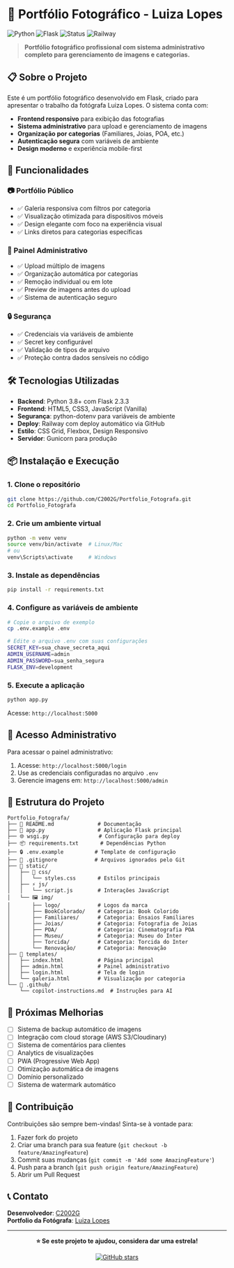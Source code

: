 # 📸 Portfólio Fotográfico - Luiza Lopes

![Python](https://img.shields.io/badge/Python-3.8+-blue.svg)
![Flask](https://img.shields.io/badge/Flask-2.3.3-green.svg)
![Status](https://img.shields.io/badge/Status-Online-brightgreen.svg)
![Railway](https://img.shields.io/badge/Deploy-Railway-blueviolet.svg)

> **Portfólio fotográfico profissional com sistema administrativo completo para gerenciamento de imagens e categorias.**


## 📋 **Sobre o Projeto**

Este é um portfólio fotográfico desenvolvido em Flask, criado para apresentar o trabalho da fotógrafa Luiza Lopes. O sistema conta com:

- **Frontend responsivo** para exibição das fotografias
- **Sistema administrativo** para upload e gerenciamento de imagens
- **Organização por categorias** (Familiares, Joias, POA, etc.)
- **Autenticação segura** com variáveis de ambiente
- **Design moderno** e experiência mobile-first

## 🚀 **Funcionalidades**

### **📷 Portfólio Público**

- ✅ Galeria responsiva com filtros por categoria
- ✅ Visualização otimizada para dispositivos móveis
- ✅ Design elegante com foco na experiência visual
- ✅ Links diretos para categorias específicas

### **🔐 Painel Administrativo**

- ✅ Upload múltiplo de imagens
- ✅ Organização automática por categorias
- ✅ Remoção individual ou em lote
- ✅ Preview de imagens antes do upload
- ✅ Sistema de autenticação seguro

### **🔒 Segurança**

- ✅ Credenciais via variáveis de ambiente
- ✅ Secret key configurável
- ✅ Validação de tipos de arquivo
- ✅ Proteção contra dados sensíveis no código

## 🛠️ **Tecnologias Utilizadas**

- **Backend**: Python 3.8+ com Flask 2.3.3
- **Frontend**: HTML5, CSS3, JavaScript (Vanilla)
- **Segurança**: python-dotenv para variáveis de ambiente
- **Deploy**: Railway com deploy automático via GitHub
- **Estilo**: CSS Grid, Flexbox, Design Responsivo
- **Servidor**: Gunicorn para produção

## 📦 **Instalação e Execução**

### **1. Clone o repositório**

```bash
git clone https://github.com/C2002G/Portfolio_Fotografa.git
cd Portfolio_Fotografa
```

### **2. Crie um ambiente virtual**

```bash
python -m venv venv
source venv/bin/activate  # Linux/Mac
# ou
venv\Scripts\activate     # Windows
```

### **3. Instale as dependências**

```bash
pip install -r requirements.txt
```

### **4. Configure as variáveis de ambiente**

```bash
# Copie o arquivo de exemplo
cp .env.example .env

# Edite o arquivo .env com suas configurações
SECRET_KEY=sua_chave_secreta_aqui
ADMIN_USERNAME=admin
ADMIN_PASSWORD=sua_senha_segura
FLASK_ENV=development
```

### **5. Execute a aplicação**

```bash
python app.py
```

Acesse: `http://localhost:5000`

## 🔑 **Acesso Administrativo**

Para acessar o painel administrativo:

1. Acesse: `http://localhost:5000/login`
2. Use as credenciais configuradas no arquivo `.env`
3. Gerencie imagens em: `http://localhost:5000/admin`

## 📁 **Estrutura do Projeto**

```
Portfolio_Fotografa/
├── 📄 README.md              # Documentação
├── 🐍 app.py                 # Aplicação Flask principal
├── 🌐 wsgi.py                # Configuração para deploy
├── 📦 requirements.txt       # Dependências Python
├── 🔒 .env.example          # Template de configuração
├── 🚫 .gitignore            # Arquivos ignorados pelo Git
├── 📂 static/
│   ├── 🎨 css/
│   │   └── styles.css       # Estilos principais
│   ├── ⚡ js/
│   │   └── script.js        # Interações JavaScript
│   └── 🖼️ img/
│       ├── logo/            # Logos da marca
│       ├── BookColorado/    # Categoria: Book Colorido
│       ├── Familiares/      # Categoria: Ensaios Familiares
│       ├── Joias/           # Categoria: Fotografia de Joias
│       ├── POA/             # Categoria: Cinematografia POA
│       ├── Museu/           # Categoria: Museu do Inter
│       ├── Torcida/         # Categoria: Torcida do Inter
│       └── Renovação/       # Categoria: Renovação
├── 📄 templates/
│   ├── index.html           # Página principal
│   ├── admin.html           # Painel administrativo
│   ├── login.html           # Tela de login
│   └── galeria.html         # Visualização por categoria
└── 📁 .github/
    └── copilot-instructions.md  # Instruções para AI
```

## 🎯 **Próximas Melhorias**

- [ ] Sistema de backup automático de imagens
- [ ] Integração com cloud storage (AWS S3/Cloudinary)
- [ ] Sistema de comentários para clientes
- [ ] Analytics de visualizações
- [ ] PWA (Progressive Web App)
- [ ] Otimização automática de imagens
- [ ] Domínio personalizado
- [ ] Sistema de watermark automático

## 🤝 **Contribuição**

Contribuições são sempre bem-vindas! Sinta-se à vontade para:

1. Fazer fork do projeto
2. Criar uma branch para sua feature (`git checkout -b feature/AmazingFeature`)
3. Commit suas mudanças (`git commit -m 'Add some AmazingFeature'`)
4. Push para a branch (`git push origin feature/AmazingFeature`)
5. Abrir um Pull Request

## 📞 **Contato**

**Desenvolvedor**: [C2002G](https://github.com/C2002G)  
**Portfolio da Fotógrafa**: [Luiza Lopes](**https://luizalopesfotografia.up.railway.app/**)

---

<div align="center">

**⭐ Se este projeto te ajudou, considera dar uma estrela!**

[![GitHub stars](https://img.shields.io/github/stars/C2002G/Portfolio_Fotografa.svg?style=social&label=Star)](https://github.com/C2002G/Portfolio_Fotografa)

</div>
